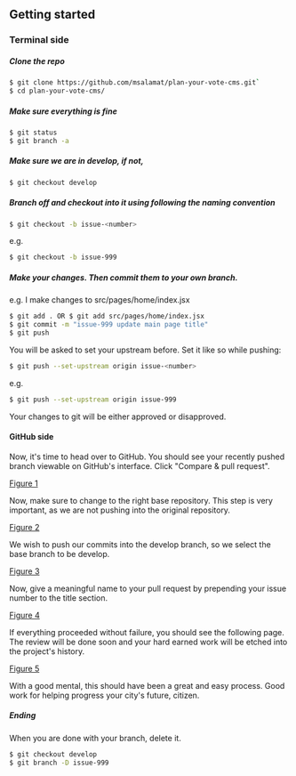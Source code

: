 ## Getting started

### Terminal side

##### Clone the repo

```bash
$ git clone https://github.com/msalamat/plan-your-vote-cms.git`
$ cd plan-your-vote-cms/
```

##### Make sure everything is fine

```bash
$ git status
$ git branch -a
```

##### Make sure we are in develop, if not,

```bash
$ git checkout develop
```

##### Branch off and checkout into it using following the naming convention

```bash
$ git checkout -b issue-<number>
```
e.g.
```bash
$ git checkout -b issue-999
```

##### Make your changes. Then commit them to your own branch.

e.g.
I make changes to src/pages/home/index.jsx

```bash
$ git add . OR $ git add src/pages/home/index.jsx
$ git commit -m "issue-999 update main page title"
$ git push
```

You will be asked to set your upstream before. Set it like so while pushing:

```bash
$ git push --set-upstream origin issue-<number>
```
e.g.
```bash
$ git push --set-upstream origin issue-999
```

Your changes to git will be either approved or disapproved.

#### GitHub side


Now, it's time to head over to GitHub. You should see your recently pushed branch viewable on GitHub's interface. Click "Compare & pull request".

[Figure 1](https://imgur.com/5wlN54W)

Now, make sure to change to the right base repository. This step is very important, as we are not pushing into the original repository.

[Figure 2](https://imgur.com/uYQDZm2)

We wish to push our commits into the develop branch, so we select the base branch to be develop.

[Figure 3](https://imgur.com/HE74cns)

Now, give a meaningful name to your pull request by prepending your issue number to the title section.

[Figure 4](https://imgur.com/27gCLII)

If everything proceeded without failure, you should see the following page. The review will be done soon and your hard earned work will be etched into the project's history.

[Figure 5](https://imgur.com/xq1JTJc)

With a good mental, this should have been a great and easy process. Good work for helping progress your city's future, citizen.

##### Ending
When you are done with your branch, delete it.

```bash
$ git checkout develop
$ git branch -D issue-999
```
